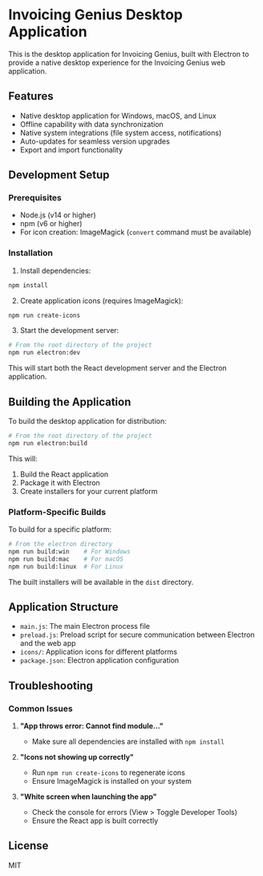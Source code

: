 # Invoicing Genius Desktop Application

This is the desktop application for Invoicing Genius, built with Electron to provide a native desktop experience for the Invoicing Genius web application.

## Features

- Native desktop application for Windows, macOS, and Linux
- Offline capability with data synchronization
- Native system integrations (file system access, notifications)
- Auto-updates for seamless version upgrades
- Export and import functionality

## Development Setup

### Prerequisites

- Node.js (v14 or higher)
- npm (v6 or higher)
- For icon creation: ImageMagick (`convert` command must be available)

### Installation

1. Install dependencies:

```bash
npm install
```

2. Create application icons (requires ImageMagick):

```bash
npm run create-icons
```

3. Start the development server:

```bash
# From the root directory of the project
npm run electron:dev
```

This will start both the React development server and the Electron application.

## Building the Application

To build the desktop application for distribution:

```bash
# From the root directory of the project
npm run electron:build
```

This will:
1. Build the React application
2. Package it with Electron
3. Create installers for your current platform

### Platform-Specific Builds

To build for a specific platform:

```bash
# From the electron directory
npm run build:win    # For Windows
npm run build:mac    # For macOS
npm run build:linux  # For Linux
```

The built installers will be available in the `dist` directory.

## Application Structure

- `main.js`: The main Electron process file
- `preload.js`: Preload script for secure communication between Electron and the web app
- `icons/`: Application icons for different platforms
- `package.json`: Electron application configuration

## Troubleshooting

### Common Issues

1. **"App throws error: Cannot find module..."**
   - Make sure all dependencies are installed with `npm install`

2. **"Icons not showing up correctly"**
   - Run `npm run create-icons` to regenerate icons
   - Ensure ImageMagick is installed on your system

3. **"White screen when launching the app"**
   - Check the console for errors (View > Toggle Developer Tools)
   - Ensure the React app is built correctly

## License

MIT
